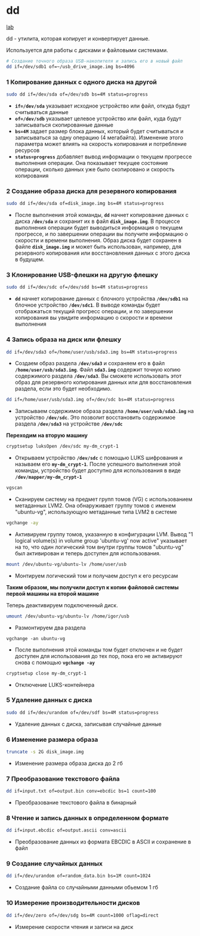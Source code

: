 # dd

[lab](materials/labs/linux_labs/lab_12.md)

dd - утилита, которая копирует и конвертирует данные.

Используется для работы с дисками и файловыми системами.

```bash
# Создание точного образа USB-накопителя и запись его в новый файл
dd if=/dev/sdb1 of=~/usb_drive_image.img bs=4096
```


### 1 Копирование данных с одного диска на другой

```bash
sudo dd if=/dev/sda of=/dev/sdb bs=4M status=progress
```
- **`if=/dev/sda`** указывает исходное устройство или файл, откуда будут считываться данные
- **`of=/dev/sdb`** указывает целевое устройство или файл, куда будут записываться скопированные данные
- **`bs=4M`** задает размер блока данных, который будет считываться и записываться за одну операцию (4 мегабайта). Изменение этого параметра может влиять на скорость копирования и потребление ресурсов
- **`status=progress`** добавляет вывод информации о текущем прогрессе выполнения операции. Она показывает текущее состояние операции, сколько данных уже было скопировано и скорость копирования

### 2 Создание образа диска для резервного копирования

```bash
sudo dd if=/dev/sda of=disk_image.img bs=4M status=progress
```
- После выполнения этой команды, **`dd`** начнет копирование данных с диска **`/dev/sda`** и сохранит их в файл **`disk_image.img`**. В процессе выполнения операции будет выводиться информация о текущем прогрессе, и по завершении операции вы получите информацию о скорости и времени выполнения. Образ диска будет сохранен в файле **`disk_image.img`** и может быть использован, например, для резервного копирования или восстановления данных с этого диска в будущем.

### 3 Клонирование USB-флешки на другую флешку

```bash
sudo dd if=/dev/sdc of=/dev/sdd bs=4M status=progress
```
- **`dd`** начнет копирование данных с блочного устройства **`/dev/sdb1`** на блочное устройство **`/dev/sdc1`**. В выводе команды будет отображаться текущий прогресс операции, и по завершении копирования вы увидите информацию о скорости и времени выполнения

### 4 Запись образа на диск или флешку

```bash
dd if=/dev/sda3 of=/home/user/usb/sda3.img bs=4M status=progress
```
- Cоздаем образ раздела **`/dev/sda3`** и сохраняем его в файл **`/home/user/usb/sda3.img`**. Файл **`sda3.img`** содержит точную копию содержимого раздела **`/dev/sda3`**. Вы сможете использовать этот образ для резервного копирования данных или для восстановления раздела, если это будет необходимо.

```bash
dd if=/home/user/usb/sda3.img of=/dev/sdc bs=4M status=progress
```
- Записываем содержимое образа раздела **`/home/user/usb/sda3.img`** на устройство **`/dev/sdc`**. Это позволит восстановить содержимое раздела **`/dev/sda3`** на устройстве **`/dev/sdc`**

**Переходим на вторую машину**

```bash
cryptsetup luksOpen /dev/sdc my-dm_crypt-1
```
- Открываем устройство **`/dev/sdc`** с помощью LUKS шифрования и называем его **`my-dm_crypt-1`**. После успешного выполнения этой команды, устройство будет доступно для использования в виде **`/dev/mapper/my-dm_crypt-1`**

```bash
vgscan
```
- Сканируем систему на предмет групп томов (VG) с использованием метаданных LVM2. Она обнаруживает группу томов с именем "ubuntu-vg", использующую метаданные типа LVM2 в системе
```bash
vgchange -ay
```
- Активируем группу томов, указанную в конфигурации LVM. Вывод "1 logical volume(s) in volume group 'ubuntu-vg' now active" указывает на то, что один логический том внутри группы томов "ubuntu-vg" был активирован и теперь доступен для использования.
```bash
mount /dev/ubuntu-vg/ubuntu-lv /home/user/usb
```
- Монтируем логический том и получаем доступ к его ресурсам

**Таким образом, мы получили доступ к копии файловой системы первой машины на второй машине**

Теперь деактивируем подключенный диск.

```bash
umount /dev/ubuntu-vg/ubuntu-lv /home/igor/usb
```
- Размонтируем два раздела
```
vgchange -an ubuntu-vg
```
- После выполнения этой команды том будет отключен и не будет доступен для использования до тех пор, пока его не активируют снова с помощью **`vgchange -ay`**
```bash
cryptsetup close my-dm_crypt-1
```
- Отключение LUKS-контейнера

### 5 Удаление данных с диска

```bash
sudo dd if=/dev/urandom of=/dev/sdf bs=4M status=progress
```
- Удаление данных с диска, записывая случайные данные

### 6 Изменение размера образа

```bash
truncate -s 2G disk_image.img
```
- Изменение размера образа диска до 2 гб

### 7 Преобразование текстового файла

```bash
dd if=input.txt of=output.bin conv=ebcdic bs=1 count=100
```
- Преобразование текстового файла в бинарный

### 8 Чтение и запись данных в определенном формате

```bash
dd if=input.ebcdic of=output.ascii conv=ascii
```
- Преобразование данных из формата EBCDIC в ASCII и сохранение в файл

### 9 Создание случайных данных

```bash
dd if=/dev/urandom of=random_data.bin bs=1M count=1024
```
- Создание файла со случайными данными обьемом 1 гб

### 10 Измерение производительности дисков

```bash
dd if=/dev/zero of=/dev/sdg bs=4M count=1000 oflag=direct
```
- Измерение скорости чтения и записи на диск
